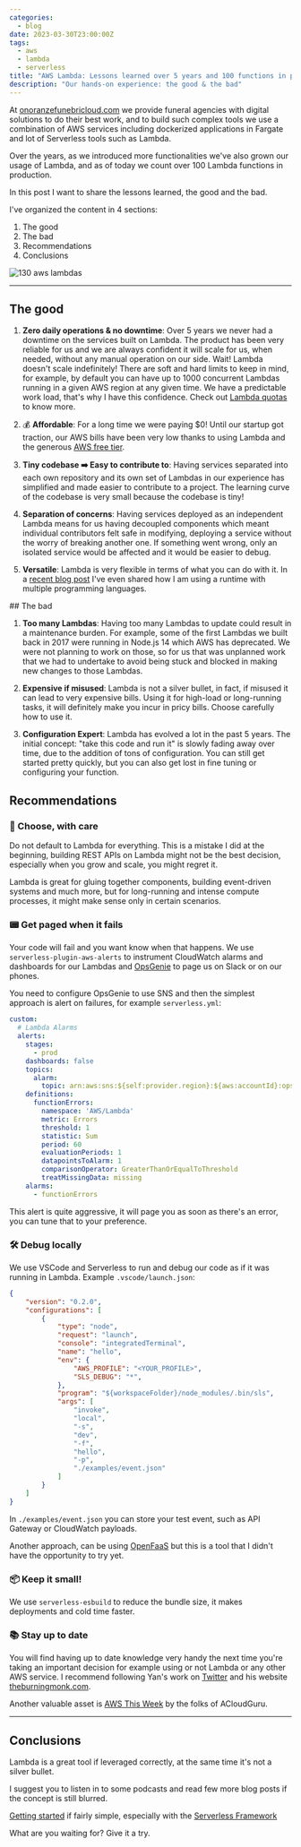 ```yaml
---
categories:
  - blog
date: 2023-03-30T23:00:00Z
tags:
  - aws
  - lambda
  - serverless
title: "AWS Lambda: Lessons learned over 5 years and 100 functions in production"
description: "Our hands-on experience: the good & the bad"
---
```


At [onoranzefunebricloud.com](https://onoranzefunebricloud.com) we provide funeral agencies with digital solutions to do their best work, and to build such complex tools we use a combination of AWS services including dockerized applications in Fargate and lot of Serverless tools such as Lambda.

Over the years, as we introduced more functionalities we've also grown our usage of Lambda, and as of today we count over 100 Lambda functions in production.

In this post I want to share the lessons learned, the good and the bad.

I've organized the content in 4 sections:

1. The good
2. The bad
3. Recommendations
4. Conclusions

![130 aws lambdas](https://dev-to-uploads.s3.amazonaws.com/uploads/articles/a8m6rnlfptfughh5b8hy.png)

---

## The good

1. **Zero daily operations & no downtime**: Over 5 years we never had a downtime on the services built on Lambda. The product has been very reliable for us and we are always confident it will scale for us, when needed, without any manual operation on our side. Wait! Lambda doesn't scale indefinitely! There are soft and hard limits to keep in mind, for example, by default you can have up to 1000 concurrent Lambdas running in a given AWS region at any given time. We have a predictable work load, that's why I have this confidence. Check out [Lambda quotas](https://docs.aws.amazon.com/lambda/latest/dg/gettingstarted-limits.html) to know more.

2. 💰 **Affordable**: For a long time we were paying $0! Until our startup got traction, our AWS bills have been very low thanks to using Lambda and the generous [AWS free tier](https://aws.amazon.com/lambda/pricing/).

3. **Tiny codebase ➡️ Easy to contribute to**: Having services separated into each own repository and its own set of Lambdas in our experience has simplified and made easier to contribute to a project. The learning curve of the codebase is very small because the codebase is tiny!

4. **Separation of concerns**: Having services deployed as an independent Lambda means for us having decoupled components which meant individual contributors felt safe in modifying, deploying a service without the worry of breaking another one. If something went wrong, only an isolated service would be affected and it would be easier to debug.

5. **Versatile**: Lambda is very flexible in terms of what you can do with it. In a [recent blog post](https://dev.to/andreafalzetti/combining-nodejs-and-python-in-a-single-aws-lambda-function-53bl) I've even shared how I am using a runtime with multiple programming languages.

## The bad

1. **Too many Lambdas**: Having too many Lambdas to update could result in a maintenance burden. For example, some of the first Lambdas we built back in 2017 were running in Node.js 14 which AWS has deprecated. We were not planning to work on those, so for us that was unplanned work that we had to undertake to avoid being stuck and blocked in making new changes to those Lambdas.

2. **Expensive if misused**: Lambda is not a silver bullet, in fact, if misused it can lead to very expensive bills. Using it for high-load or long-running tasks, it will definitely make you incur in pricy bills. Choose carefully how to use it.

3. **Configuration Expert**: Lambda has evolved a lot in the past 5 years. The initial concept: "take this code and run it" is slowly fading away over time, due to the addition of tons of configuration. You can still get started pretty quickly, but you can also get lost in fine tuning or configuring your function.

## Recommendations

### 🎯 Choose, with care

Do not default to Lambda for everything. This is a mistake I did at the beginning, building REST APIs on Lambda might not be the best decision, especially when you grow and scale, you might regret it.

Lambda is great for gluing together components, building event-driven systems and much more, but for long-running and intense compute processes, it might make sense only in certain scenarios.

### 📟 Get paged when it fails

Your code will fail and you want know when that happens. We use `serverless-plugin-aws-alerts` to instrument CloudWatch alarms and dashboards for our Lambdas and [OpsGenie](https://www.atlassian.com/software/opsgenie) to page us on Slack or on our phones. 

You need to configure OpsGenie to use SNS and then the simplest approach is alert on failures, for example `serverless.yml`:

```yaml
custom:
  # Lambda Alarms
  alerts:
    stages:
      - prod
    dashboards: false
    topics:
      alarm:
        topic: arn:aws:sns:${self:provider.region}:${aws:accountId}:opsgenie
    definitions:
      functionErrors:
        namespace: 'AWS/Lambda'
        metric: Errors
        threshold: 1
        statistic: Sum
        period: 60
        evaluationPeriods: 1
        datapointsToAlarm: 1
        comparisonOperator: GreaterThanOrEqualToThreshold
        treatMissingData: missing
    alarms:
      - functionErrors
```

This alert is quite aggressive, it will page you as soon as there's an error, you can tune that to your preference.

### 🛠️ Debug locally

We use VSCode and Serverless to run and debug our code as if it was running in Lambda. Example `.vscode/launch.json`:

```json
{
    "version": "0.2.0",
    "configurations": [
        {
            "type": "node",
            "request": "launch",
            "console": "integratedTerminal",            
            "name": "hello",
            "env": {
                "AWS_PROFILE": "<YOUR_PROFILE>",
                "SLS_DEBUG": "*",
            },
            "program": "${workspaceFolder}/node_modules/.bin/sls",
            "args": [
                "invoke",
                "local",
                "-s",
                "dev",
                "-f",
                "hello",
                "-p",
                "./examples/event.json"
            ]
        }       
    ]
}
```

In `./examples/event.json` you can store your test event, such as API Gateway or CloudWatch payloads.

Another approach, can be using [OpenFaaS](https://www.openfaas.com/) but this is a tool that I didn't have the opportunity to try yet.

### 📦 Keep it small! 

We use `serverless-esbuild` to reduce the bundle size, it makes deployments and cold time faster.

### 📚 Stay up to date

You will find having up to date knowledge very handy the next time you're taking an important decision for example using or not Lambda or any other AWS service. I recommend following Yan's work on [Twitter](https://twitter.com/theburningmonk) and his website [theburningmonk.com](https://theburningmonk.com/). 

Another valuable asset is [AWS This Week](https://acloudguru.com/videos/aws-this-week) by the folks of ACloudGuru.

---

## Conclusions

Lambda is a great tool if leveraged correctly, at the same time it's not a silver bullet.

I suggest you to listen in to some podcasts and read few more blog posts if the concept is still blurred.

[Getting started](https://docs.aws.amazon.com/lambda/latest/dg/getting-started.html) if fairly simple, especially with the [Serverless Framework](https://www.serverless.com/)

What are you waiting for? Give it a try.
